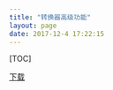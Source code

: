 ```yaml
---
title: "转换器高级功能"
layout: page
date: 2017-12-4 17:22:15
---
```


[TOC]

[下载](converter_advanced/COOVN100gaojigongnengmiji.pdf)
